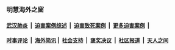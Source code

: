 
### 明慧海外之窗

####  [武汉肺炎](indexes/365.md?t=03161500) &nbsp;|&nbsp;  [迫害案例综述](indexes/328.md?t=03161500) &nbsp;|&nbsp; [迫害致死案例](indexes/277.md?t=03161500)  &nbsp;|&nbsp; [更多迫害案例](indexes/81.md?t=03161500)  &nbsp;|&nbsp; 
####  [时事评论](indexes/19.md?t=03161500) &nbsp;|&nbsp; [海外简讯](indexes/245.md?t=03161500)&nbsp;|&nbsp;  [社会支持](indexes/140.md?t=03161500) &nbsp;|&nbsp; [褒奖决议](indexes/282.md?t=03161500) &nbsp;|&nbsp; [社区报道](indexes/91.md?t=03161500)  &nbsp;|&nbsp; [天人之间](indexes/78.md?t=03161500) 

